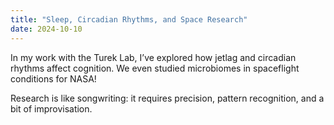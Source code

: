 ```yaml
---
title: "Sleep, Circadian Rhythms, and Space Research"
date: 2024-10-10
---
```


In my work with the Turek Lab, I’ve explored how jetlag and circadian rhythms affect cognition. We even studied microbiomes in spaceflight conditions for NASA!

Research is like songwriting: it requires precision, pattern recognition, and a bit of improvisation.
